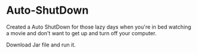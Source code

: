 # Auto-ShutDown
Created a Auto ShutDown for those lazy days when you're in bed watching a movie and don't want to get up and turn off your computer.

Download Jar file and run it.
